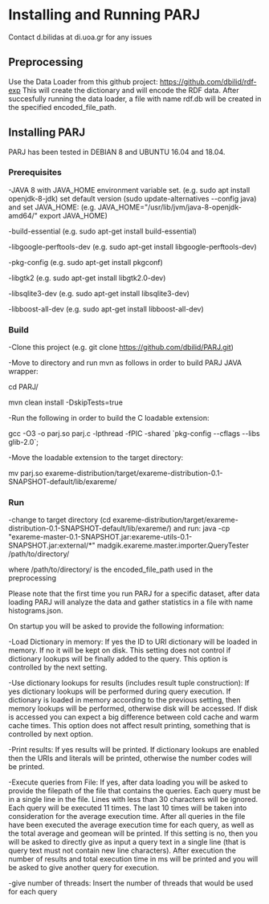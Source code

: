 # Installing and Running PARJ

Contact d.bilidas at di.uoa.gr for any issues

## Preprocessing

Use the Data Loader from this github project: https://github.com/dbilid/rdf-exp
This will create the dictionary and will encode the RDF data. After succesfully running the data loader, a file with name rdf.db will be created in the specified encoded_file_path.

## Installing PARJ

PARJ has been tested in DEBIAN 8 and UBUNTU 16.04 and 18.04.

### Prerequisites
-JAVA 8 with JAVA_HOME environment variable set. (e.g. sudo apt install openjdk-8-jdk)
set default version (sudo update-alternatives --config java)
and set JAVA_HOME: (e.g. JAVA_HOME="/usr/lib/jvm/java-8-openjdk-amd64/"
export JAVA_HOME)

-build-essential (e.g. sudo apt-get install build-essential)

-libgoogle-perftools-dev (e.g. sudo apt-get install  libgoogle-perftools-dev)

-pkg-config (e.g. sudo apt-get install pkgconf)

-libgtk2 (e.g. sudo apt-get install libgtk2.0-dev)

-libsqlite3-dev (e.g. sudo apt-get install libsqlite3-dev)

-libboost-all-dev (e.g. sudo apt-get install libboost-all-dev)

### Build

-Clone this project (e.g. git clone https://github.com/dbilid/PARJ.git)

-Move to directory and run mvn as follows in order to build PARJ JAVA wrapper:

cd PARJ/

mvn clean install -DskipTests=true

-Run the following in order to build the C loadable extension:

gcc -O3 -o parj.so parj.c -lpthread -fPIC -shared \`pkg-config --cflags --libs glib-2.0\`;

-Move the loadable extension to the target directory:

mv parj.so exareme-distribution/target/exareme-distribution-0.1-SNAPSHOT-default/lib/exareme/

### Run

-change to target directory (cd exareme-distribution/target/exareme-distribution-0.1-SNAPSHOT-default/lib/exareme/) and run: java -cp "exareme-master-0.1-SNAPSHOT.jar:exareme-utils-0.1-SNAPSHOT.jar:external/*" madgik.exareme.master.importer.QueryTester /path/to/directory/

where /path/to/directory/ is the encoded_file_path used in the preprocessing

Please note that the first time you run PARJ for a specific dataset, after data loading PARJ will analyze the data and gather statistics in a file with name histograms.json.

On startup you will be asked to provide the following information:

-Load Dictionary in memory: If yes the ID to URI dictionary will be loaded in memory. If no it will be kept on disk. This setting does not control if dictionary lookups will be finally added to the query. This option is controlled by the next setting.

-Use dictionary lookups for results (includes result tuple construction): If yes dictionary lookups will be performed during query execution. If dictionary is loaded in memory according to the previous setting, then memory lookups will be performed, otherwise disk will be accessed. If disk is accessed you can expect a big difference between cold cache and warm cache times. This option does not affect result printing, something that is controlled by next option.

-Print results: If yes results will be printed. If dictionary lookups are enabled then the URIs and literals will be printed, otherwise the number codes will be printed.

-Execute queries from File: If yes, after data loading you will be asked to provide the filepath of the file that contains the queries. Each query must be in a single line in the file. Lines with less than 30 characters will be ignored. Each query will be executed 11 times. The last 10 times will be taken into consideration for the average execution time. After all queries in the file have been executed the average execution time for each query, as well as the total average and geomean will be printed. If this setting is no, then you will be asked to directly give as input a query text in a single line (that is query text must not contain new line characters). After execution the number of results and total execution time in ms will be printed and you will be asked to give another query for execution.

-give number of threads: Insert the number of threads that would be used for each query

